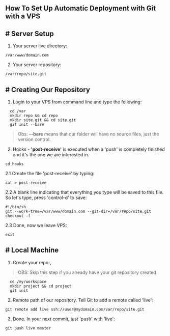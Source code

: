 ## How To Set Up Automatic Deployment with Git with a VPS


\# Server Setup
--------

1. Your server live directory:
  ```
  /var/www/domain.com
  ```
2. Your server repository:
  ```
  /var/repo/site.git
  ```
  
\# Creating Our Repository
--------

1. Login to your VPS from command line and type the following:
```
  cd /var
  mkdir repo && cd repo
  mkdir site.git && cd site.git
  git init --bare
  ```
  > Obs: **--bare** means that our folder will have no source files, just the version control.
  
2. Hooks - **'post-receive'** is executed when a 'push' is completely finished and it's the one we are interested in.
  ```
  cd hooks
  ```
  
  2.1 Create the file 'post-receive' by typing:
  ```
  cat > post-receive
  ```
  
  2.2 A blank line indicating that everything you type will be saved to this file. So let's type, press 'control-d' to save:
  ```
  #!/bin/sh
  git --work-tree=/var/www/domain.com --git-dir=/var/repo/site.git checkout -f
  ```
  
  2.3 Done, now we leave VPS:
  ```
  exit
  ```
  
  
  \# Local Machine
  --------
  
  1. Create your repo:,
  > OBS: Skip this step if you already have your git repository created.
  ```
    cd /my/workspace
    mkdir project && cd project
    git init
  ```
  
  2. Remote path of our repository. Tell Git to add a remote called 'live':
  ```
  git remote add live ssh://user@mydomain.com/var/repo/site.git
  ```
  
  3. Done. In your next commit, just 'push' with 'live':
  ```
  git push live master
  ```
  
  
